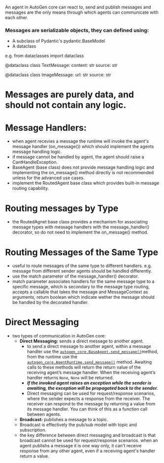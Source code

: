 An agent in AutoGen core can react to, send and publish messages and messages are the only means through which agents can communicate with each other.

### Messages are serializable objects, they can defined using:

- A subclass of Pydantic's pydantic.BaseModel
- A dataclass

e.g.
from dataclasses import dataclass

@dataclass
class TextMessage:
content: str
source: str

@dataclass
class ImageMessage:
url: str
source: str

# Messages are purely data, and should not contain any logic.

# Message Handlers:

- when agent recevies a message the runtime will invoke the agent's message handler (on_message()) which should implement the agents message handling logic.
- if message cannot be handled by agent, the agent should raise a CantHandleException.
- BaseAgent (base class) does not provide message handling logic and implementing the on_message() method directly is not recommended unless for the advanced use cases.
- implement the RoutedAgent base class which provides built-in message routing capability.

# Routing messages by Type

- the RoutedAgnet base class provides a mechanism for associating message types with message handlers with the message_handler() decorator, so do not need to implement the on_message() method.

# Routing Messages of the Same Type

- useful to route messages of the same type to different handlers. e.g. message from different sender agents should be handled differently.
- use the match parameter of the message_handler() decorator.
- match parameter associates handlers for the same message type to a specific message, which is secondary to the message type routing, accepts a callable that takes the message and MessageContext as arguments, return boolean which indicate wether the message should be handled by the decorated handler.

# Direct Messaging

- two types of communication in AutoGen core:
  - **Direct Messaging:** sends a direct message to another agent.
    - to send a direct message to another agent, within a message handler use the [`autogen_core.BaseAgent.send_message()`](https://microsoft.github.io/autogen/stable//reference/python/autogen_core.html#autogen_core.BaseAgent.send_message "autogen_core.BaseAgent.send_message")method, from the runtime use the [`autogen_core.AgentRuntime.send_message()`](https://microsoft.github.io/autogen/stable//reference/python/autogen_core.html#autogen_core.AgentRuntime.send_message "autogen_core.AgentRuntime.send_message") method. Awaiting calls to these methods will return the return value of the receiving agent’s message handler. When the receiving agent’s handler returns `None`, `None` will be returned.
    - **_If the invoked agent raises an exception while the sender is awaiting, the exception will be propagated back to the sender._**
    - Direct messaging can be used for request/response scenarios, where the sender expects a response from the receiver. The receiver can respond to the message by returning a value from its message handler. You can think of this as a function call between agents.
  - **Broadcast:** publishes a message to a topic.
  - Broadcast is effectively the pub/sub model with topic and subscription.
  - the key difference between direct messaging and broadcast is that broadcast cannot be used for request/response scenarios. when an agent publishs a message it is one way only, it can't receive response from any other agent, even if a receiving agent's handler return a value.
